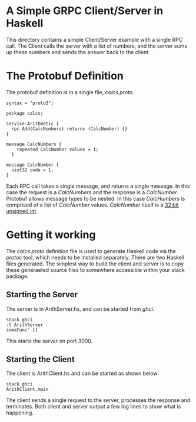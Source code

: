 # A Simple GRPC Client/Server in Haskell
This directory contains a simple Client/Server example with a single RPC call.
The Client calls the server with a list of numbers, and the server sums up these numbers and sends the answer back to the client.

# The Protobuf Definition
The protobuf definition is in a single file, *calcs.proto*.
```
syntax = "proto3";

package calcs;

service Arithmetic {
  rpc Add(CalcNumbers) returns (CalcNumber) {}
}

message CalcNumbers {
    repeated CalcNumber values = 1;
  }

message CalcNumber {
  uint32 code = 1;
}
```

Each RPC call takes a single message, and returns a single message.  In this case the request is a *CalcNumbers* and the response is a *CalcNumber*.  Protobuf allows message types to be nested.  In this case *CalcHumbers* is comprised of a list of *CalcNumber* values.  *CalcNumber* itself is a [32 bit unsigned int](https://developers.google.com/protocol-buffers/docs/proto3#scalar_value_types).

# Getting it working
The *calcs.proto* definition file is used to generate Haskell code via the *protoc* tool, which needs to be installed separately.  There are two Haskell files generated. The simplest way to build the client and server is to copy these generaeted source files to somewhere accessible within your stack package.

## Starting the Server
The server is in ArithServer.hs, and can be started from *ghci*.

~~~
stack ghci
:l ArithServer
someFunc' []
~~~

This starts the server on port 3000.

## Starting the Client
The client is ArithClient.hs and can be started as shown below:

~~~
stack ghci
ArithClient.main
~~~

The client sends a single request to the server, processes the response and terminates.
Both client and server output a few log lines to show what is happening.